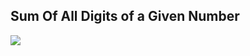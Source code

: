 ## Sum Of All Digits of a Given Number

<img src="https://github.com/Chin2024/Cprogramming/blob/main/Adding%20all%20the%20digits%20of%20given%20number/Sum%20Of%20all%20digits%20in%20a%20given%20number%20Output.png?raw=true">
